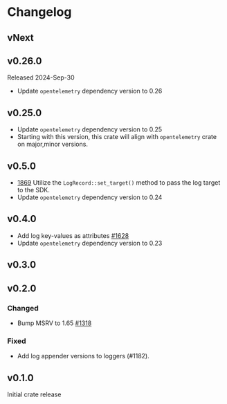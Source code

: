 # Changelog

## vNext

## v0.26.0
Released 2024-Sep-30
- Update `opentelemetry` dependency version to 0.26

## v0.25.0

- Update `opentelemetry` dependency version to 0.25
- Starting with this version, this crate will align with `opentelemetry` crate
  on major,minor versions.

## v0.5.0

- [1869](https://github.com/open-telemetry/opentelemetry-rust/pull/1869) Utilize the `LogRecord::set_target()` method to pass the log target to the SDK.
- Update `opentelemetry` dependency version to 0.24

## v0.4.0

- Add log key-values as attributes [#1628](https://github.com/open-telemetry/opentelemetry-rust/pull/1628)
- Update `opentelemetry` dependency version to 0.23

## v0.3.0

## v0.2.0

### Changed

- Bump MSRV to 1.65 [#1318](https://github.com/open-telemetry/opentelemetry-rust/pull/1318)

### Fixed

- Add log appender versions to loggers (#1182).

## v0.1.0

Initial crate release
